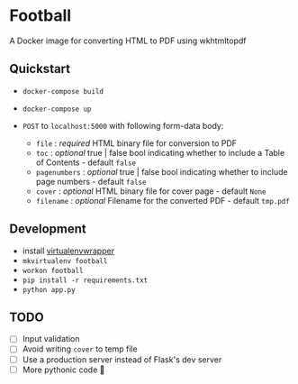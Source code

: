 # Football
A Docker image for converting HTML to PDF using wkhtmltopdf

## Quickstart
* `docker-compose build`

* `docker-compose up`

* `POST` to `localhost:5000` with following form-data body:
  * `file` : _required_ HTML binary file for conversion to PDF
  * `toc` : _optional_  true | false bool indicating whether to include a Table of Contents - default `false`
  * `pagenumbers` : _optional_ true | false bool indicating whether to include page numbers - default `false`
  * `cover` : _optional_  HTML binary file for cover page - default `None`
  * `filename` : _optional_  Filename for the converted PDF - default `tmp.pdf`

## Development
- install [virtualenvwrapper](https://virtualenvwrapper.readthedocs.io/en/latest/install.html)
- `mkvirtualenv football`
- `workon football`
- `pip install -r requirements.txt`
- `python app.py`

## TODO
- [ ] Input validation
- [ ] Avoid writing `cover` to temp file
- [ ] Use a production server instead of Flask's dev server
- [ ] More pythonic code :rocket:
